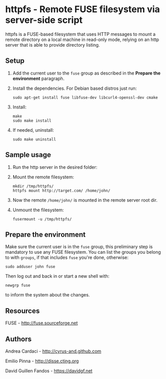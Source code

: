 httpfs - Remote FUSE filesystem via server-side script
======================================================

httpfs is a FUSE-based filesystem that uses HTTP messages to mount a remote
directory on a local machine in read-only mode, relying on an http server
that is able to provide directory listing.

Setup
-----

 1. Add the current user to the `fuse` group as described in the **Prepare the
    environment** paragraph.

 2. Install the dependencies. For Debian based distros just run:

        sudo apt-get install fuse libfuse-dev libcurl4-openssl-dev cmake

 3. Install:

        make
        sudo make install

 4. If needed, uninstall:

        sudo make uninstall

Sample usage
------------

 1. Run the http server in the desired folder:

 2. Mount the remote filesystem:

        mkdir /tmp/httpfs/
        httpfs mount http://target.com/ /home/john/

 4. Now the remote `/home/john/` is mounted in the remote server root dir.

 5. Unmount the filesystem:

        fusermount -u /tmp/httpfs/

Prepare the environment
-----------------------

Make sure the current user is in the `fuse` group, this preliminary step is
mandatory to use any FUSE filesystem. You can list the groups you belong to with
`groups`, if that includes `fuse` you're done, otherwise:

    sudo adduser john fuse

Then log out and back in or start a new shell with:

    newgrp fuse

to inform the system about the changes.

Resources
---------

FUSE - http://fuse.sourceforge.net

Authors
-------

Andrea Cardaci - http://cyrus-and.github.com

Emilio Pinna - http://disse.cting.org

David Guillen Fandos - https://davidgf.net

